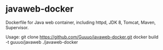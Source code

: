 # javaweb-docker
Dockerfile for Java web container, including httpd, JDK 8, Tomcat, Maven, Supervisor.

Usage:
git clone https://github.com/Guuuo/javaweb-docker.git
docker build -t guuuo/javaweb ./javaweb-docker
